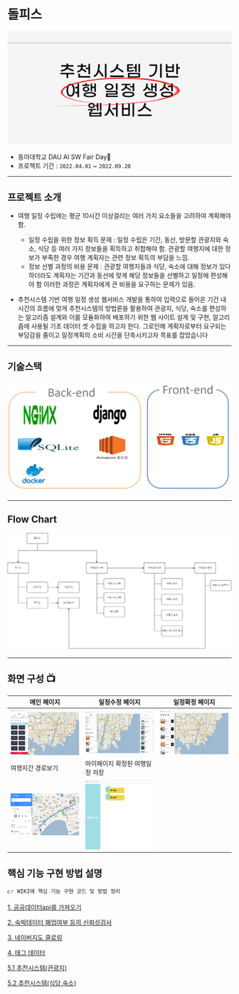 # 돌피스

![img](/wiki/main.PNG)
  
- 동아대학교 DAU AI SW Fair Day​:seedling:
- 프로젝트 기간 : `2022.04.01` ~ `2022.09.20`

---- 

## 프로젝트 소개

* 여행 일정 수립에는 평균 10시간 이상걸리는 여러 가지 요소들을 고려하여 계획해야 함.
  - 일정 수립을 위한 정보 획득 문제 : 일정 수립은 기간, 동선, 방문할 관광지와 숙소, 식당 등 여러 가지 정보들을 획득하고 취합해야 함. 관광할 여행지에 대한 정보가 부족한 경우 여행 계획자는 관련 정보 획득의 부담을 느낌.
  - 정보 선별 과정의 비용 문제 : 관광할 여행지들과 식당, 숙소에 대해 정보가 있다 하더라도 계획자는 기간과 동선에 맞게 해당 정보들을 선별하고 일정에 편성해야 함 이러한 과정은 계획자에게 큰 비용을 요구하는 문제가 있음. 

* 추천시스템 기반 여행 일정 생성 웹서비스 개발을 통하여 입력으로 들어온 기간 내 시간의 흐름에 맞게 추천시스템의 방법론을 활용하여 관광지, 식당, 숙소를 편성하는 알고리즘 설계와 이를 모듈화하여 배포하기 위한 웹 사이트 설계 및 구현, 알고리즘에 사용될 기초 데이터 셋 수집을 하고자 한다. 그로인해 계획자로부터 요구되는 부담감을 줄이고 일정계획의 소비 시간을 단축시키고자 목표를 잡았습니다

---- 

## 기술스택
![img](/wiki/stack.PNG)

---- 

## Flow Chart
![img](/wiki/flow.png)

---- 

## 화면 구성 📺
| 메인 페이지  |  일정수정 페이지   |  일정확정 페이지   |
|------|---|---|
| <img width="329" src="https://github.com/tam31/popol/blob/main/wiki/img/11.png"/>   | <img width="329" src="https://github.com/tam31/popol/blob/main/wiki/img/22.png"/> | <img width="329" src="https://github.com/tam31/popol/blob/main/wiki/img/33.png"/>|   
| 여행지간 경로보기   |  마이페이지 확정된 여행일정 저장   |  
| <img width="329" src="https://github.com/tam31/popol/blob/main/wiki/img/44.png"/>   |  <img width="329" src="https://github.com/tam31/popol/blob/main/wiki/img/66.png"/>     |


## 핵심 기능 구현 방법 설명

```
👉 WIKI에 핵심 기능 구현 코드 및 방법 정리
```

[1. 공공데이터api를 가져오기](https://github.com/tam31/popol/wiki/1.1-%EA%B3%B5%EA%B3%B5%EB%8D%B0%EC%9D%B4%ED%84%B0%ED%8F%AC%ED%84%B8%EC%97%90%EC%84%9C-%EB%8D%B0%EC%9D%B4%ED%84%B0-%EA%B0%80%EC%A0%B8%EC%98%A4%EA%B8%B0)

[2. 숙박데이터 폐업여부 등의 신뢰성검사](https://github.com/tam31/popol/wiki/1.2-%EC%88%99%EB%B0%95%EB%8D%B0%EC%9D%B4%ED%84%B0-%ED%8F%90%EC%97%85%EC%97%AC%EB%B6%80(%EC%8B%A0%EB%A2%B0%EC%84%B1%EA%B2%80%EC%82%AC))

[3. 네이버지도 클로링](https://github.com/tam31/popol/wiki/1.3-%EB%84%A4%EC%9D%B4%EB%B2%84-%EC%A7%80%EB%8F%84-%ED%81%B4%EB%A1%9C%EB%A7%81)

[4. 태그 데이터](https://github.com/tam31/popol/wiki/1.4-%ED%83%9C%EA%B7%B8%EB%8D%B0%EC%9D%B4%ED%84%B0)

[5.1 추천시스템(관광지)](https://github.com/tam31/popol/wiki/1.5.1-%EC%B6%94%EC%B2%9C%EC%8B%9C%EC%8A%A4%ED%85%9C(%EA%B4%80%EA%B4%91%EC%A7%80))

[5.2 추천시스템(식당,숙소)](https://github.com/tam31/popol/wiki/1.5.2-%EC%B6%94%EC%B2%9C%EC%8B%9C%EC%8A%A4%ED%85%9C(%EC%9D%8C%EC%8B%9D%EC%A0%90,-%EC%88%99%EB%B0%95))
